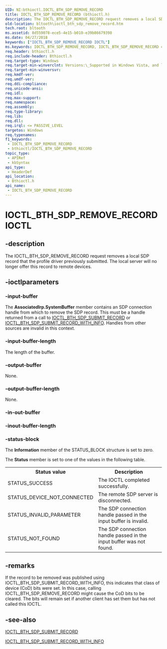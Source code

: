 ```yaml
---
UID: NI:bthioctl.IOCTL_BTH_SDP_REMOVE_RECORD
title: IOCTL_BTH_SDP_REMOVE_RECORD (bthioctl.h)
description: The IOCTL_BTH_SDP_REMOVE_RECORD request removes a local SDP record that the profile driver previously submitted. The local server will no longer offer this record to remote devices.
old-location: bltooth\ioctl_bth_sdp_remove_record.htm
tech.root: bltooth
ms.assetid: 8d559078-ece5-4e15-b010-e39b86679398
ms.date: 04/27/2018
keywords: ["IOCTL_BTH_SDP_REMOVE_RECORD IOCTL"]
ms.keywords: IOCTL_BTH_SDP_REMOVE_RECORD, IOCTL_BTH_SDP_REMOVE_RECORD control, IOCTL_BTH_SDP_REMOVE_RECORD control code [Bluetooth Devices], bltooth.ioctl_bth_sdp_remove_record, bth_ioctls_863ca82b-4cb5-444c-bd29-b1d620e509a4.xml, bthioctl/IOCTL_BTH_SDP_REMOVE_RECORD
req.header: bthioctl.h
req.include-header: Bthioctl.h
req.target-type: Windows
req.target-min-winverclnt: Versions:\_Supported in Windows Vista, and later.
req.target-min-winversvr: 
req.kmdf-ver: 
req.umdf-ver: 
req.ddi-compliance: 
req.unicode-ansi: 
req.idl: 
req.max-support: 
req.namespace: 
req.assembly: 
req.type-library: 
req.lib: 
req.dll: 
req.irql: <= PASSIVE_LEVEL
targetos: Windows
req.typenames: 
f1_keywords:
 - IOCTL_BTH_SDP_REMOVE_RECORD
 - bthioctl/IOCTL_BTH_SDP_REMOVE_RECORD
topic_type:
 - APIRef
 - kbSyntax
api_type:
 - HeaderDef
api_location:
 - Bthioctl.h
api_name:
 - IOCTL_BTH_SDP_REMOVE_RECORD
---
```


# IOCTL_BTH_SDP_REMOVE_RECORD IOCTL


## -description

The IOCTL_BTH_SDP_REMOVE_RECORD request removes a local SDP record that the profile driver previously
     submitted. The local server will no longer offer this record to remote devices.

## -ioctlparameters

### -input-buffer

The 
      <b>AssociatedIrp.SystemBuffer</b> member contains an SDP connection handle from which to remove the SDP
      record. This must be a handle returned from a call to 
      <a href="/windows-hardware/drivers/ddi/bthioctl/ni-bthioctl-ioctl_bth_sdp_submit_record">IOCTL_BTH_SDP_SUBMIT_RECORD</a> or 
      <a href="/windows-hardware/drivers/ddi/bthioctl/ni-bthioctl-ioctl_bth_sdp_submit_record_with_info">
      IOCTL_BTH_SDP_SUBMIT_RECORD_WITH_INFO</a>. Handles from other sources are invalid in this
      context.

### -input-buffer-length

The length of the buffer.

### -output-buffer

None.

### -output-buffer-length

None.

### -in-out-buffer

### -inout-buffer-length

### -status-block

The 
      <b>Information</b> member of the STATUS_BLOCK structure is set to zero.

The 
      <b>Status</b> member is set to one of the values in the following table.

<table>
<tr>
<th>Status value</th>
<th>Description</th>
</tr>
<tr>
<td>
STATUS_SUCCESS

</td>
<td>
The IOCTL completed successfully.

</td>
</tr>
<tr>
<td>
STATUS_DEVICE_NOT_CONNECTED

</td>
<td>
The remote SDP server is disconnected.

</td>
</tr>
<tr>
<td>
STATUS_INVALID_PARAMETER

</td>
<td>
The SDP connection handle passed in the input buffer is invalid.

</td>
</tr>
<tr>
<td>
STATUS_NOT_FOUND

</td>
<td>
The SDP connection handle passed in the input buffer was not found.

</td>
</tr>
</table>

## -remarks

If the record to be removed was published using IOCTL_BTH_SDP_SUBMIT_RECORD_WITH_INFO, this indicates
    that class of device (CoD) bits were set. In this case, calling IOCTL_BTH_SDP_REMOVE_RECORD might cause
    the CoD bits to be cleared. The bits will remain set if another client has set them but has not called
    this IOCTL.

## -see-also

<a href="/windows-hardware/drivers/ddi/bthioctl/ni-bthioctl-ioctl_bth_sdp_submit_record">IOCTL_BTH_SDP_SUBMIT_RECORD</a>



<a href="/windows-hardware/drivers/ddi/bthioctl/ni-bthioctl-ioctl_bth_sdp_submit_record_with_info">
   IOCTL_BTH_SDP_SUBMIT_RECORD_WITH_INFO</a>